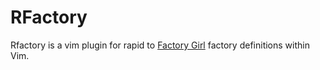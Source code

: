 RFactory
========

Rfactory is a vim plugin for rapid to [Factory Girl][] factory definitions
within Vim.

[Factory Girl]: https://github.com/thoughtbot/factory_girl
